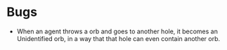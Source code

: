 # Bugs
* When an agent throws a orb and goes to another hole, it becomes an Unidentified orb,
    in a way that that hole can even contain another orb.